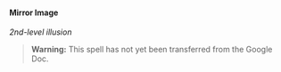 #### Mirror Image
<!-- markdownlint-disable-next-line no-emphasis-as-heading -->
_2nd-level illusion_

> **Warning:**
> This spell has not yet been transferred from the Google Doc.
